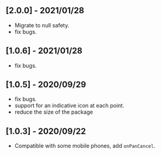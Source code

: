 ## [2.0.0] - 2021/01/28

* Migrate to null safety.
* fix bugs.

## [1.0.6] - 2021/01/28

* fix bugs.

## [1.0.5] - 2020/09/29

* fix bugs.
* support for an indicative icon at each point.
* reduce the size of the package

## [1.0.3] - 2020/09/22

* Compatible with some mobile phones, add ```onPanCancel```.
